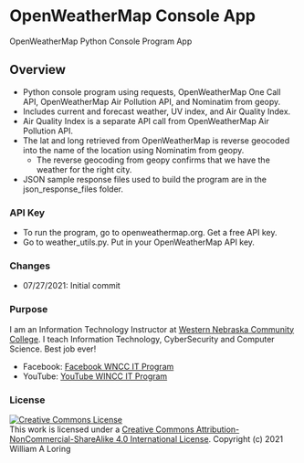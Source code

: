# OpenWeatherMap Console App

OpenWeatherMap Python Console Program App

## Overview

- Python console program using requests, OpenWeatherMap One Call API, OpenWeatherMap Air Pollution API, and Nominatim from geopy.
- Includes current and forecast weather, UV index, and Air Quality Index.
- Air Quality Index is a separate API call from OpenWeatherMap Air Pollution API.
- The lat and long retrieved from OpenWeatherMap is reverse geocoded into the name of the location using Nominatim from geopy.
  - The reverse geocoding from geopy confirms that we have the weather for the right city.
- JSON sample response files used to build the program are in the json_response_files folder.

### API Key

- To run the program, go to openweathermap.org. Get a free API key.
- Go to weather_utils.py. Put in your OpenWeatherMap API key.

### Changes

- 07/27/2021: Initial commit

### Purpose

I am an Information Technology Instructor at [Western Nebraska Community College](https://www.wncc.edu). I teach Information Technology, CyberSecurity and Computer Science. Best job ever!

- Facebook: [Facebook WNCC IT Program](https://www.facebook.com/wnccitprogram/)
- YouTube: [YouTube WINCC IT Program](https://www.youtube.com/@williamloringitinstructor)

### License

<a rel="license" href="http://creativecommons.org/licenses/by-nc-sa/4.0/"><img alt="Creative Commons License" style="border-width:0" src="https://i.creativecommons.org/l/by-nc-sa/4.0/88x31.png" /></a><br />This work is licensed under a <a rel="license" href="http://creativecommons.org/licenses/by-nc-sa/4.0/">Creative Commons Attribution-NonCommercial-ShareAlike 4.0 International License</a>.
Copyright (c) 2021 William A Loring
